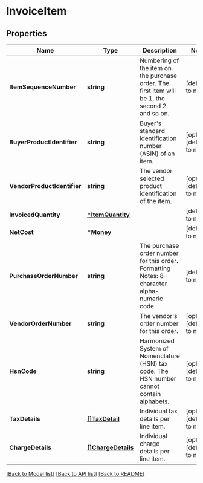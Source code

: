 # InvoiceItem

## Properties
Name | Type | Description | Notes
------------ | ------------- | ------------- | -------------
**ItemSequenceNumber** | **string** | Numbering of the item on the purchase order. The first item will be 1, the second 2, and so on. | [default to null]
**BuyerProductIdentifier** | **string** | Buyer&#x27;s standard identification number (ASIN) of an item. | [optional] [default to null]
**VendorProductIdentifier** | **string** | The vendor selected product identification of the item. | [optional] [default to null]
**InvoicedQuantity** | [***ItemQuantity**](ItemQuantity.md) |  | [default to null]
**NetCost** | [***Money**](Money.md) |  | [default to null]
**PurchaseOrderNumber** | **string** | The purchase order number for this order. Formatting Notes: 8-character alpha-numeric code. | [default to null]
**VendorOrderNumber** | **string** | The vendor&#x27;s order number for this order. | [optional] [default to null]
**HsnCode** | **string** | Harmonized System of Nomenclature (HSN) tax code. The HSN number cannot contain alphabets. | [optional] [default to null]
**TaxDetails** | [**[]TaxDetail**](TaxDetail.md) | Individual tax details per line item. | [optional] [default to null]
**ChargeDetails** | [**[]ChargeDetails**](ChargeDetails.md) | Individual charge details per line item. | [optional] [default to null]

[[Back to Model list]](../README.md#documentation-for-models) [[Back to API list]](../README.md#documentation-for-api-endpoints) [[Back to README]](../README.md)

